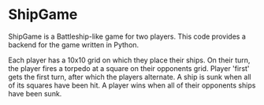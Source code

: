 # ShipGame

ShipGame is a Battleship-like game for two players. This code provides
a backend for the game written in Python.

Each player has a 10x10 grid on which they place their ships. On their
turn, the player fires a torpedo at a square on their opponents grid.
Player 'first' gets the first turn, after which the players alternate. A
ship is sunk when all of its squares have been hit. A player wins when
all of their opponents ships have been sunk.